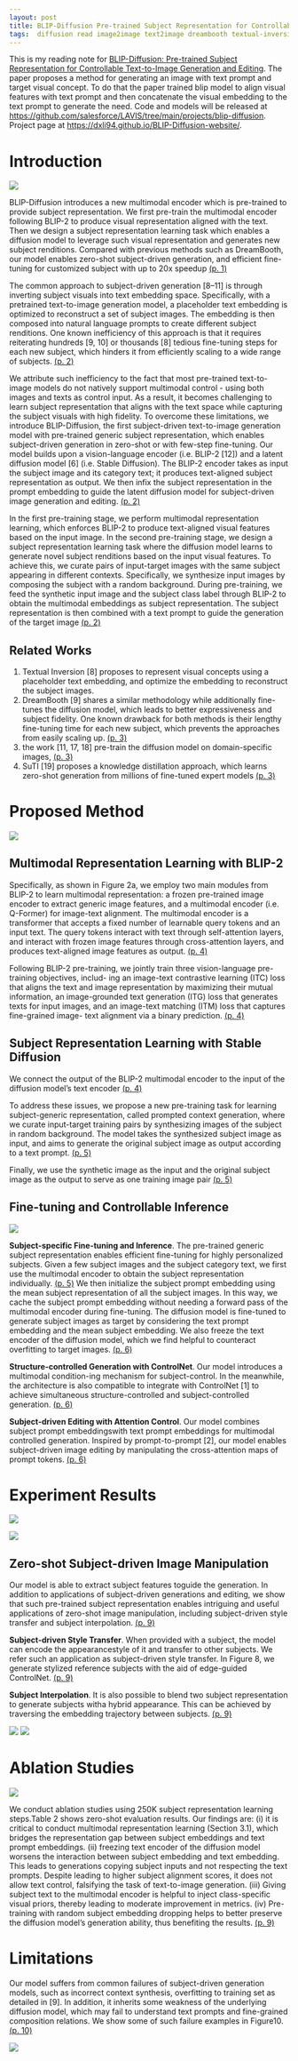 ```yaml
---
layout: post
title: BLIP-Diffusion Pre-trained Subject Representation for Controllable Text-to-Image Generation and Editing
tags:  diffusion read image2image text2image dreambooth textual-inversion suti clip blip blip2 multimodality transformer instructpix2pix prompt2prompt imagen re-imagen
---
```

This is my reading note for [BLIP-Diffusion: Pre-trained Subject Representation for Controllable Text-to-Image Generation and Editing](http://arxiv.org/abs/2305.14720). The paper proposes a method for generating an image with text prompt and target visual concept. To do that the paper trained blip model to align visual features with text prompt and then concatenate the visual embedding to the text prompt to generate the need. Code and models will be released at https://github.com/salesforce/LAVIS/tree/main/projects/blip-diffusion. Project page at https://dxli94.github.io/BLIP-Diffusion-website/.

# Introduction
![](https://raw.githubusercontent.com/zhangtemplar/zhangtemplar.github.io/master/uPic/liBLIPDiffusionPretrainedSubject2023-1-x96-y281.png) 

BLIP-Diffusion introduces a new multimodal encoder which is pre-trained to provide subject representation. We first pre-train the multimodal encoder following BLIP-2 to produce visual representation aligned with the text. Then we design a subject representation learning task which enables a diffusion model to leverage such visual representation and generates new subject renditions. Compared with previous methods such as DreamBooth, our model enables zero-shot subject-driven generation, and efficient fine-tuning for customized subject with up to 20x speedup [(p. 1)](zotero://open-pdf/library/items/FNEJXLXI?page=1&annotation=CNXMF6U4)

The common approach to subject-driven generation [8–11] is through inverting subject visuals into text embedding space. Specifically, with a pretrained text-to-image generation model, a placeholder text embedding is optimized to reconstruct a set of subject images. The embedding is then composed into natural language prompts to create different subject renditions. One known inefficiency of this approach is that it requires reiterating hundreds [9, 10] or thousands [8] tedious fine-tuning steps for each new subject, which hinders it from efficiently scaling to a wide range of subjects. [(p. 2)](zotero://open-pdf/library/items/FNEJXLXI?page=2&annotation=HIVCRSFD)

We attribute such inefficiency to the fact that most pre-trained text-to-image models do not natively support multimodal control - using both images and texts as control input. As a result, it becomes challenging to learn subject representation that aligns with the text space while capturing the subject visuals with high fidelity. To overcome these limitations, we introduce BLIP-Diffusion, the first subject-driven text-to-image generation model with pre-trained generic subject representation, which enables subject-driven generation in zero-shot or with few-step fine-tuning. Our model builds upon a vision-language encoder (i.e. BLIP-2 [12]) and a latent diffusion model [6] (i.e. Stable Diffusion). The BLIP-2 encoder takes as input the subject image and its category text; it produces text-aligned subject representation as output. We then infix the subject representation in the prompt embedding to guide the latent diffusion model for subject-driven image generation and editing. [(p. 2)](zotero://open-pdf/library/items/FNEJXLXI?page=2&annotation=DWBE3KR9)

In the first pre-training stage, we perform multimodal representation learning, which enforces BLIP-2 to produce text-aligned visual features based on the input image. In the second pre-training stage, we design a subject representation learning task where the diffusion model learns to generate novel subject renditions based on the input visual features. To achieve this, we curate pairs of input-target images with the same subject appearing in different contexts. Specifically, we synthesize input images by composing the subject with a random background. During pre-training, we feed the synthetic input image and the subject class label through BLIP-2 to obtain the multimodal embeddings as subject representation. The subject representation is then combined with a text prompt to guide the generation of the target image [(p. 2)](zotero://open-pdf/library/items/FNEJXLXI?page=2&annotation=BBDFICIF)

## Related Works
1. Textual Inversion [8] proposes to represent visual concepts using a placeholder text embedding, and optimize the embedding to reconstruct the subject images. 
2. DreamBooth [9] shares a similar methodology while additionally fine-tunes the diffusion model, which leads to better expressiveness and subject fidelity. One known drawback for both methods is their lengthy fine-tuning time for each new subject, which prevents the approaches from easily scaling up. [(p. 3)](zotero://open-pdf/library/items/FNEJXLXI?page=3&annotation=TXPXYR2G)
3. the work [11, 17, 18] pre-train the diffusion model on domain-specific images, [(p. 3)](zotero://open-pdf/library/items/FNEJXLXI?page=3&annotation=KG8CN6FB)
4. SuTI [19] proposes a knowledge distillation approach, which learns zero-shot generation from millions of fine-tuned expert models [(p. 3)](zotero://open-pdf/library/items/FNEJXLXI?page=3&annotation=S6BPIIMQ)
# Proposed Method
![](https://raw.githubusercontent.com/zhangtemplar/zhangtemplar.github.io/master/uPic/liBLIPDiffusionPretrainedSubject2023-3-x104-y539.png) 
## Multimodal Representation Learning with BLIP-2
Specifically, as shown in Figure 2a, we employ two main modules from BLIP-2 to learn multimodal representation: a frozen pre-trained image encoder to extract generic image features, and a multimodal encoder (i.e. Q-Former) for image-text alignment. The multimodal encoder is a transformer that accepts a fixed number of learnable query tokens and an input text. The query tokens interact with text through self-attention layers, and interact with frozen image features through cross-attention layers, and produces text-aligned image features as output. [(p. 4)](zotero://open-pdf/library/items/FNEJXLXI?page=4&annotation=WPGBYI6Q)

Following BLIP-2 pre-training, we jointly train three vision-language pre-training objectives, includ- ing an image-text contrastive learning (ITC) loss that aligns the text and image representation by maximizing their mutual information, an image-grounded text generation (ITG) loss that generates texts for input images, and an image-text matching (ITM) loss that captures fine-grained image- text alignment via a binary prediction. [(p. 4)](zotero://open-pdf/library/items/FNEJXLXI?page=4&annotation=JQ8S3N5S)
## Subject Representation Learning with Stable Diffusion
We connect the output of the BLIP-2 multimodal encoder to the input of the diffusion model’s text encoder [(p. 4)](zotero://open-pdf/library/items/FNEJXLXI?page=4&annotation=R584IXHT)


To address these issues, we propose a new pre-training task for learning subject-generic representation, called prompted context generation, where we curate input-target training pairs by synthesizing images of the subject in random background. The model takes the synthesized subject image as input, and aims to generate the original subject image as output according to a text prompt. [(p. 5)](zotero://open-pdf/library/items/FNEJXLXI?page=5&annotation=URZH6L2Y)

Finally, we use the synthetic image as the input and the original subject image as the output to serve as one training image pair [(p. 5)](zotero://open-pdf/library/items/FNEJXLXI?page=5&annotation=4NDLIFGW)
## Fine-tuning and Controllable Inference
![](https://raw.githubusercontent.com/zhangtemplar/zhangtemplar.github.io/master/uPic/liBLIPDiffusionPretrainedSubject2023-5-x102-y507.png) 

**Subject-specific Fine-tuning and Inference**. The pre-trained generic subject representation enables efficient fine-tuning for highly personalized subjects. Given a few subject images and the subject category text, we first use the multimodal encoder to obtain the subject representation individually. [(p. 5)](zotero://open-pdf/library/items/FNEJXLXI?page=5&annotation=5QFCW777) We then initialize the subject prompt embedding using the mean subject representation of all the subject images. In this way, we cache the subject prompt embedding without needing a forward pass of the multimodal encoder during fine-tuning. The diffusion model is fine-tuned to generate subject images as target by considering the text prompt embedding and the mean subject embedding. We also freeze the text encoder of the diffusion model, which we find helpful to counteract overfitting to target images. [(p. 6)](zotero://open-pdf/library/items/FNEJXLXI?page=6&annotation=3DUZLZT5)

**Structure-controlled Generation with ControlNet**. Our model introduces a multimodal condition-ing mechanism for subject-control. In the meanwhile, the architecture is also compatible to integrate with ControlNet [1] to achieve simultaneous structure-controlled and subject-controlled generation. [(p. 6)](zotero://open-pdf/library/items/FNEJXLXI?page=6&annotation=8GL9KVNF)

**Subject-driven Editing with Attention Control**. Our model combines subject prompt embeddingswith text prompt embeddings for multimodal controlled generation. Inspired by prompt-to-prompt [2], our model enables subject-driven image editing by manipulating the cross-attention maps of prompt tokens. [(p. 6)](zotero://open-pdf/library/items/FNEJXLXI?page=6&annotation=7VU8P93W)
# Experiment Results
![](https://raw.githubusercontent.com/zhangtemplar/zhangtemplar.github.io/master/uPic/liBLIPDiffusionPretrainedSubject2023-7-x34-y35.png) 

![](https://raw.githubusercontent.com/zhangtemplar/zhangtemplar.github.io/master/uPic/liBLIPDiffusionPretrainedSubject2023-8-x101-y440.png) 
## Zero-shot Subject-driven Image Manipulation
Our model is able to extract subject features toguide the generation. In addition to applications of subject-driven generations and editing, we show that such pre-trained subject representation enables intriguing and useful applications of zero-shot image manipulation, including subject-driven style transfer and subject interpolation. [(p. 9)](zotero://open-pdf/library/items/FNEJXLXI?page=9&annotation=WSILHYQ6)

**Subject-driven Style Transfer**. When provided with a subject, the model can encode the appearancestyle of it and transfer to other subjects. We refer such an application as subject-driven style transfer. In Figure 8, we generate stylized reference subjects with the aid of edge-guided ControlNet. [(p. 9)](zotero://open-pdf/library/items/FNEJXLXI?page=9&annotation=3Q5WCCZ8)

**Subject Interpolation**. It is also possible to blend two subject representation to generate subjects witha hybrid appearance. This can be achieved by traversing the embedding trajectory between subjects. [(p. 9)](zotero://open-pdf/library/items/FNEJXLXI?page=9&annotation=VU6ZNI9K)

![](https://raw.githubusercontent.com/zhangtemplar/zhangtemplar.github.io/master/uPic/liBLIPDiffusionPretrainedSubject2023-10-x8-y346.png) 
![](https://raw.githubusercontent.com/zhangtemplar/zhangtemplar.github.io/master/uPic/liBLIPDiffusionPretrainedSubject2023-11-x20-y146.png) 
# Ablation Studies
![](https://raw.githubusercontent.com/zhangtemplar/zhangtemplar.github.io/master/uPic/liBLIPDiffusionPretrainedSubject2023-9-x104-y634.png) 

We conduct ablation studies using 250K subject representation learning steps.Table 2 shows zero-shot evaluation results. Our findings are: (i) it is critical to conduct multimodal representation learning (Section 3.1), which bridges the representation gap between subject embeddings and text prompt embeddings. (ii) freezing text encoder of the diffusion model worsens the interaction between subject embedding and text embedding. This leads to generations copying subject inputs and not respecting the text prompts. Despite leading to higher subject alignment scores, it does not allow text control, falsifying the task of text-to-image generation. (iii) Giving subject text to the multimodal encoder is helpful to inject class-specific visual priors, thereby leading to moderate improvement in metrics. (iv) Pre-training with random subject embedding dropping helps to better preserve the diffusion model’s generation ability, thus benefiting the results. [(p. 9)](zotero://open-pdf/library/items/FNEJXLXI?page=9&annotation=9WR7TL6R)

# Limitations
Our model suffers from common failures of subject-driven generation models, such as incorrect context synthesis, overfitting to training set as detailed in [9]. In addition, it inherits some weakness of the underlying diffusion model, which may fail to understand text prompts and fine-grained composition relations. We show some of such failure examples in Figure10. [(p. 10)](zotero://open-pdf/library/items/FNEJXLXI?page=10&annotation=9W4F7BDS)

![](https://raw.githubusercontent.com/zhangtemplar/zhangtemplar.github.io/master/uPic/liBLIPDiffusionPretrainedSubject2023-12-x107-y597.png)  